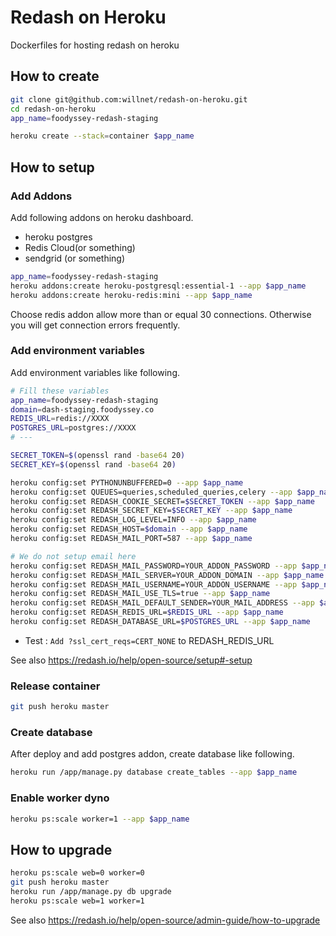 # Redash on Heroku

Dockerfiles for hosting redash on heroku

## How to create

```sh
git clone git@github.com:willnet/redash-on-heroku.git
cd redash-on-heroku
app_name=foodyssey-redash-staging

heroku create --stack=container $app_name
```

## How to setup

### Add Addons

Add following addons on heroku dashboard.

- heroku postgres
- Redis Cloud(or something)
- sendgrid (or something)

```sh
app_name=foodyssey-redash-staging
heroku addons:create heroku-postgresql:essential-1 --app $app_name
heroku addons:create heroku-redis:mini --app $app_name
```


Choose redis addon allow more than or equal 30 connections. Otherwise you will get connection errors frequently.

### Add environment variables

Add environment variables like following.

```sh
# Fill these variables 
app_name=foodyssey-redash-staging
domain=dash-staging.foodyssey.co
REDIS_URL=redis://XXXX
POSTGRES_URL=postgres://XXXX
# ---

SECRET_TOKEN=$(openssl rand -base64 20)
SECRET_KEY=$(openssl rand -base64 20)

heroku config:set PYTHONUNBUFFERED=0 --app $app_name
heroku config:set QUEUES=queries,scheduled_queries,celery --app $app_name
heroku config:set REDASH_COOKIE_SECRET=$SECRET_TOKEN --app $app_name
heroku config:set REDASH_SECRET_KEY=$SECRET_KEY --app $app_name
heroku config:set REDASH_LOG_LEVEL=INFO --app $app_name
heroku config:set REDASH_HOST=$domain --app $app_name
heroku config:set REDASH_MAIL_PORT=587 --app $app_name

# We do not setup email here
heroku config:set REDASH_MAIL_PASSWORD=YOUR_ADDON_PASSWORD --app $app_name
heroku config:set REDASH_MAIL_SERVER=YOUR_ADDON_DOMAIN --app $app_name
heroku config:set REDASH_MAIL_USERNAME=YOUR_ADDON_USERNAME --app $app_name
heroku config:set REDASH_MAIL_USE_TLS=true --app $app_name
heroku config:set REDASH_MAIL_DEFAULT_SENDER=YOUR_MAIL_ADDRESS --app $app_name
heroku config:set REDASH_REDIS_URL=$REDIS_URL --app $app_name
heroku config:set REDASH_DATABASE_URL=$POSTGRES_URL --app $app_name
```
- Test : `Add ?ssl_cert_reqs=CERT_NONE` to REDASH_REDIS_URL

See also https://redash.io/help/open-source/setup#-setup

### Release container

```sh
git push heroku master
```

### Create database

After deploy and add postgres addon, create database like following.

```sh
heroku run /app/manage.py database create_tables --app $app_name
```

### Enable worker dyno

```sh
heroku ps:scale worker=1 --app $app_name
```

## How to upgrade

```sh
heroku ps:scale web=0 worker=0
git push heroku master
heroku run /app/manage.py db upgrade
heroku ps:scale web=1 worker=1
```

See also https://redash.io/help/open-source/admin-guide/how-to-upgrade
